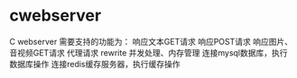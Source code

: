 # cwebserver
C webserver
需要支持的功能为： 
  响应文本GET请求
  响应POST请求
  响应图片、音视频GET请求
  代理请求
  rewrite
  并发处理、内存管理
  连接mysql数据库，执行数据库操作
  连接redis缓存服务器，执行缓存操作
